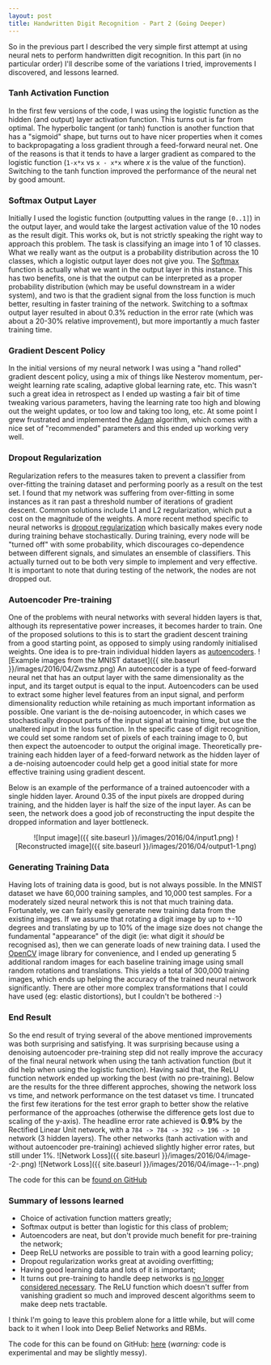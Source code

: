 ```yaml
---
layout: post
title: Handwritten Digit Recognition - Part 2 (Going Deeper)
---
```


So in the previous part I described the very simple first attempt at using neural nets to perform handwritten digit recognition. In this part (in no particular order) I'll describe some of the variations I tried, improvements I discovered, and lessons learned.

### Tanh Activation Function
In the first few versions of the code, I was using the logistic function as the hidden (and output) layer activation function. This turns out is far from optimal. The hyperbolic tangent (or tanh) function is another function that has a "sigmoid" shape, but turns out to have nicer properties when it comes to backpropagating a loss gradient through a feed-forward neural net. One of the reasons is that it tends to have a larger gradient as compared to the logistic function (`1-x*x` vs `x - x*x` where *x* is the value of the function). Switching to the tanh function improved the performance of the neural net by good amount.

### Softmax Output Layer
Initially I used the logistic function (outputting values in the range `[0..1]`) in the output layer, and would take the largest activation value of the 10 nodes as the result digit. This works ok, but is not strictly speaking the right way to approach this problem. The task is classifying an image into 1 of 10 classes. What we really want as the output is a probability distribution across the 10 classes, which a logistic output layer does not give you. The [Softmax](https://en.wikipedia.org/wiki/Softmax_function) function is actually what we want in the output layer in this instance. This has two benefits, one is that the output can be interpreted as a proper probability distribution (which may be useful downstream in a wider system), and two is that the gradient signal from the loss function is much better, resulting in faster training of the network. Switching to a softmax output layer resulted in about 0.3% reduction in the error rate (which was about a 20-30% relative improvement), but more importantly a much faster training time.

### Gradient Descent Policy
In the initial versions of my neural network I was using a "hand rolled" gradient descent policy, using a mix of things like Nesterov momentum, per-weight learning rate scaling, adaptive global learning rate, etc. This wasn't such a great idea in retrospect as I ended up wasting a fair bit of time tweaking various parameters, having the learning rate too high and blowing out the weight updates, or too low and taking too long, etc. At some point I grew frustrated and implemented the [Adam](http://sebastianruder.com/optimizing-gradient-descent/index.html#adam) algorithm, which comes with a nice set of "recommended" parameters and this ended up working very well.

### Dropout Regularization
Regularization refers to the measures taken to prevent a classifier from over-fitting the training dataset and performing poorly as a result on the test set. I found that my network was suffering from over-fitting in some instances as it ran past a threshold number of iterations of gradient descent. Common solutions include L1 and L2 regularization, which put a cost on the magnitude of the weights. A more recent method specific to neural networks is [dropout regularization](https://www.cs.toronto.edu/~hinton/absps/JMLRdropout.pdf) which basically makes every node during training behave stochastically. During training, every node will be "turned off" with some probability, which discourages co-dependence between different signals, and simulates an ensemble of classifiers. This actually turned out to be both very simple to implement and very effective. It is important to note that during testing of the network, the nodes are not dropped out.

### Autoencoder Pre-training
One of the problems with neural networks with several hidden layers is that, although its representative power increases, it becomes harder to train. One of the proposed solutions to this is to start the gradient descent training from a good starting point, as opposed to simply using randomly initialised weights. One idea is to pre-train individual hidden layers as [autoencoders](https://en.wikipedia.org/wiki/Autoencoder).
![Example images from the MNIST dataset]({{ site.baseurl }}/images/2016/04/Zwsmz.png)
An autoencoder is a type of feed-forward neural net that has an output layer with the same dimensionality as the input, and its target output is equal to the input. Autoencoders can be used to extract some higher level features from an input signal, and perform dimensionality reduction while retaining as much important information as possible. One variant is the de-noising autoencoder, in which cases we stochastically dropout parts of the input signal at training time, but use the unaltered input in the loss function. In the specific case of digit recognition, we could set some random set of pixels of each training image to 0, but then expect the autoencoder to output the original image. Theoretically pre-training each hidden layer of a feed-forward network as the hidden layer of a de-noising autoencoder could help get a good initial state for more effective training using gradient descent. 

Below is an example of the performance of a trained autoencoder with a single hidden layer. Around 0.35 of the input pixels are dropped during training, and the hidden layer is half the size of the input layer. As can be seen, the network does a good job of reconstructing the input despite the dropped information and layer bottleneck.

<p align="center">
![Input image]({{ site.baseurl }}/images/2016/04/input1.png)
![Reconstructed image]({{ site.baseurl }}/images/2016/04/output1-1.png)
</p>


### Generating Training Data
Having lots of training data is good, but is not always possible. In the MNIST dataset we have 60,000 training samples, and 10,000 test samples. For a moderately sized neural network this is not that much training data. Fortunately, we can  fairly easily generate new training data from the existing images. If we assume that rotating a digit image by up to +-10 degrees and translating by up to 10% of the image size does not change the fundamental "appearance" of the digit (ie: what digit it *should* be recognised as), then we can generate loads of new training data. I used the [OpenCV](http://opencv.org/) image library for convenience, and I ended up generating 5 additional random images for each baseline training image using small random rotations and translations. This yields a total of 300,000 training images, which ends up helping the accuracy of the trained neural network significantly. There are other more complex transformations that I could have used (eg: elastic distortions), but I couldn't be bothered :-)

### End Result
So the end result of trying several of the above mentioned improvements was both surprising and satisfying. It was surprising because using a denoising autoencoder pre-training step did not really improve the accuracy of the final neural network when using the tanh activation function (but it did help when using the logistic function). Having said that, the ReLU function network ended up working the best (with no pre-training). Below are the results for the three different approches, showing the network loss vs time, and network performance on the test dataset vs time. I truncated the first few iterations for the test error graph to better show the relative performance of the approaches (otherwise the difference gets lost due to scaling of the y-axis). The headline error rate achieved is **0.9%** by the Rectified Linear Unit network, with a `784 -> 784 -> 392 -> 196 -> 10` network (3 hidden layers). The other networks (tanh activation with and without autoencoder pre-training) achieved slightly higher error rates, but still under 1%.
![Network Loss]({{ site.baseurl }}/images/2016/04/image--2-.png)
![Network Loss]({{ site.baseurl }}/images/2016/04/image--1-.png)

The code for this can be [found on GitHub](https://github.com/osushkov/deephandwriting)

### Summary of lessons learned
* Choice of activation function matters greatly;
* Softmax output is better than logistic for this class of problem;
* Autoencoders are neat, but don't provide much benefit for pre-training the network;
* Deep ReLU networks are possible to train with a good learning policy;
* Dropout regularization works great at avoiding overfitting;
* Having good learning data and lots of it is important;
* It turns out pre-training to handle deep networks is [no longer considered necessary](http://www.jmlr.org/proceedings/papers/v15/glorot11a/glorot11a.pdf). The ReLU function which doesn't suffer from vanishing gradient so much and improved descent algorithms seem to make deep nets tractable.

I think I'm going to leave this problem alone for a little while, but will come back to it when I look into Deep Belief Networks and RBMs. 

The code for this can be found on GitHub: [here](https://github.com/osushkov/deephandwriting) (*warning:* code is experimental and may be slightly messy).
